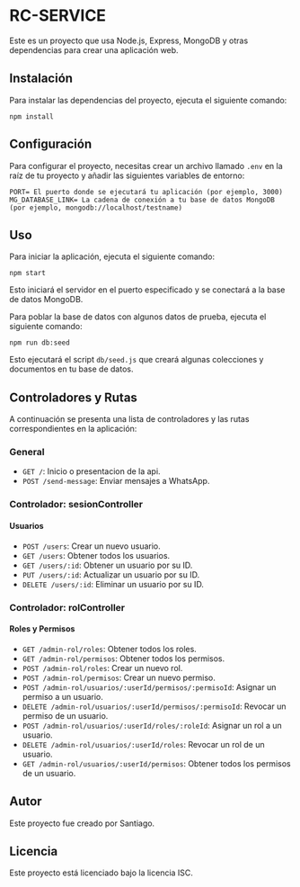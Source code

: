 <!-- @format -->

# RC-SERVICE

Este es un proyecto que usa Node.js, Express, MongoDB y otras dependencias para crear una aplicación web.

## Instalación

Para instalar las dependencias del proyecto, ejecuta el siguiente comando:

```shell
npm install
```

## Configuración

Para configurar el proyecto, necesitas crear un archivo llamado `.env` en la raíz de tu proyecto y añadir las siguientes variables de entorno:

```dotenv
PORT= El puerto donde se ejecutará tu aplicación (por ejemplo, 3000)
MG_DATABASE_LINK= La cadena de conexión a tu base de datos MongoDB (por ejemplo, mongodb://localhost/testname)
```

## Uso

Para iniciar la aplicación, ejecuta el siguiente comando:

```shell
npm start
```

Esto iniciará el servidor en el puerto especificado y se conectará a la base de datos MongoDB.

Para poblar la base de datos con algunos datos de prueba, ejecuta el siguiente comando:

```shell
npm run db:seed
```

Esto ejecutará el script `db/seed.js` que creará algunas colecciones y documentos en tu base de datos.

## Controladores y Rutas

A continuación se presenta una lista de controladores y las rutas correspondientes en la aplicación:

### General

-   `GET /`: Inicio o presentacion de la api.
-   `POST /send-message`: Enviar mensajes a WhatsApp.

### Controlador: sesionController

#### Usuarios

-   `POST /users`: Crear un nuevo usuario.
-   `GET /users`: Obtener todos los usuarios.
-   `GET /users/:id`: Obtener un usuario por su ID.
-   `PUT /users/:id`: Actualizar un usuario por su ID.
-   `DELETE /users/:id`: Eliminar un usuario por su ID.

### Controlador: rolController

#### Roles y Permisos

-   `GET /admin-rol/roles`: Obtener todos los roles.
-   `GET /admin-rol/permisos`: Obtener todos los permisos.
-   `POST /admin-rol/roles`: Crear un nuevo rol.
-   `POST /admin-rol/permisos`: Crear un nuevo permiso.
-   `POST /admin-rol/usuarios/:userId/permisos/:permisoId`: Asignar un permiso a un usuario.
-   `DELETE /admin-rol/usuarios/:userId/permisos/:permisoId`: Revocar un permiso de un usuario.
-   `POST /admin-rol/usuarios/:userId/roles/:roleId`: Asignar un rol a un usuario.
-   `DELETE /admin-rol/usuarios/:userId/roles`: Revocar un rol de un usuario.
-   `GET /admin-rol/usuarios/:userId/permisos`: Obtener todos los permisos de un usuario.

## Autor

Este proyecto fue creado por Santiago.

## Licencia

Este proyecto está licenciado bajo la licencia ISC.
